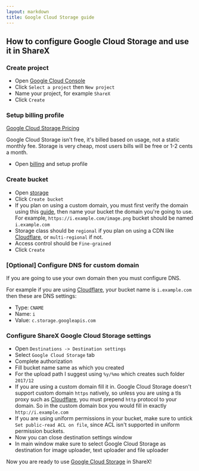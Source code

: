 ```yaml
---
layout: markdown
title: Google Cloud Storage guide
---
```


## How to configure Google Cloud Storage and use it in ShareX

### Create project

* Open [Google Cloud Console](https://console.cloud.google.com)
* Click `Select a project` then `New project`
* Name your project, for example `ShareX`
* Click `Create`

### Setup billing profile

[Google Cloud Storage Pricing](https://cloud.google.com/storage/pricing)

Google Cloud Storage isn't free, it's billed based on usage, not a static monthly fee. Storage is very cheap, most users bills will be free or 1-2 cents a month.

* Open [billing](https://console.cloud.google.com/billing) and setup profile

### Create bucket

* Open [storage](https://console.cloud.google.com/storage)
* Click `Create bucket`
* If you plan on using a custom domain, you must first verify the domain using this [guide](https://cloud.google.com/storage/docs/domain-name-verification), then name your bucket the domain you're going to use. For example, `https://i.example.com/image.png` bucket should be named `i.example.com`
* Storage class should be `regional` if you plan on using a CDN like [Cloudflare](https://www.cloudflare.com), or `multi-regional` if not.
* Access control should be `Fine-grained` 
* Click `Create`

### [Optional] Configure DNS for custom domain

If you are going to use your own domain then you must configure DNS.

For example if you are using [Cloudflare](https://www.cloudflare.com), your bucket name is `i.example.com` then these are DNS settings:

* Type: `CNAME`
* Name: `i`
* Value: `c.storage.googleapis.com`

### Configure ShareX Google Cloud Storage settings

* Open `Destinations -> Destination settings`
* Select `Google Cloud Storage` tab
* Complete authorization
* Fill bucket name same as which you created
* For the upload path I suggest using `%y/%mo` which creates such folder `2017/12`
* If you are using a custom domain fill it in. Google Cloud Storage doesn't support custom domain `https` natively, so unless you are using a tls proxy such as [Cloudflare](https://www.cloudflare.com), you must prepend `http` protocol to your domain. So in the custom domain box you would fill in exactly `http://i.example.com`
* If you are using uniform permissions in your bucket, make sure to untick `Set public-read ACL on file`, since ACL isn't supported in uniform permission buckets. 
* Now you can close destination settings window
* In main window make sure to select Google Cloud Storage as destination for image uploader, text uploader and file uploader

Now you are ready to use [Google Cloud Storage](https://cloud.google.com/storage) in ShareX!
